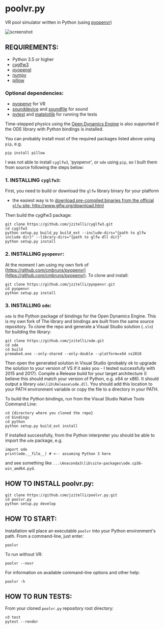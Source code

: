 # poolvr.py

VR pool simulator written in Python (using [pyopenvr](https://github.com/cmbruns/pyopenvr))

![screenshot](https://jzitelli.github.io/poolvr.py/images/screenshots/vrscreenshot.png)


## REQUIREMENTS:

- Python 3.5 or higher
- [cyglfw3](https://github.com/adamlwgriffiths/cyglfw3)
- [pyopengl](http://pyopengl.sourceforge.net)
- [numpy](http://www.numpy.org)
- [pillow](https://python-pillow.org)

### Optional dependencies:

- [pyopenvr](https://github.com/cmbruns/pyopenvr) for VR
- [sounddevice](https://pypi.org/project/sounddevice) and [soundfile](https://github.com/bastibe/SoundFile) for sound
- [pytest](https://www.pytest.org) and [matplotlib](https://matplotlib.org) for running the tests

Time-stepped physics using the [Open Dynamics Engine](https://ode)
is also supported if the ODE library with Python bindings is installed.

You can probably install most of the required packages listed above using `pip`, e.g.
```
pip install pillow
```
I was not able to install `cyglfw3`, 'pyopenvr', or `ode` using `pip`,
so I built them from source following the steps below:


### 1. INSTALLING `cyglfw3`:

First, you need to build or download the `glfw` library binary for your platform
- the easiest way is to [download pre-compiled binaries
from the official `glfw` site: http://www.glfw.org/download.html ](http://www.glfw.org/download.html)

Then build the cyglfw3 package:
```
git clone https://github.com/jzitelli/cyglfw3.git
cd cyglfw3
python setup.py build_py build_ext --include-dirs="{path to glfw include dir}" --library-dirs="{path to glfw dll dir}"
python setup.py install
```


### 2. INSTALLING `pyopenvr`:

At the moment I am using my own fork of [https://github.com/cmbruns/pyopenvr](https://github.com/cmbruns/pyopenvr).
To clone and install:
```
git clone https://github.com/jzitelli/pyopenvr.git
cd pyopenvr
python setup.py install
```


### 3. INSTALLING `ode`:

`ode` is the Python package of bindings for the Open Dynamics Engine.
This is my own fork of
The library and bindings are built from the same source repository.
To clone the repo and generate a Visual Studio solution (`.sln`)
for building the library:
```
git clone https://github.com/jzitelli/ode.git
cd ode
cd build
premake4.exe --only-shared --only-double --platform=x64 vs2010
```
Then open the generated solution in Visual Studio
(probably ok to upgrade the solution to your version of VS if it asks you - I tested successfully with 2015 and 2017).
Compile a Release build for your target architecture (I believe this should match your version of Python, e.g. x64 or x86).
It should output a library `ode\lib\Release\ode.dll`.  You should add this location to your PATH environment variable or copy the file to a directory in your PATH.

To build the Python bindings, run from the Visual Studio Native Tools Command Line:
```
cd {directory where you cloned the repo}
cd bindings
cd python
python setup.py build_ext install
```
If installed successfully, from the Python interpreter you should be able to import the `ode` package, e.g.
```
import ode
print(ode.__file__) # <-- assuming Python 3 here
```
and see something like `...\Anaconda3\lib\site-packages\ode.cp36-win_amd64.pyd`.


## HOW TO INSTALL poolvr.py:

```
git clone https://github.com/jzitelli/poolvr.py.git
cd poolvr.py
python setup.py develop
```


## HOW TO START:

Installation will place an executable `poolvr` into your Python environment's path.
From a command-line, just enter:
```
poolvr
```

To run without VR:
```
poolvr --novr
```

For information on available command-line options and other help:
```
poolvr -h
```

## HOW TO RUN TESTS:

From your cloned `poolvr.py` repository root directory:
```
cd test
pytest --render
```
